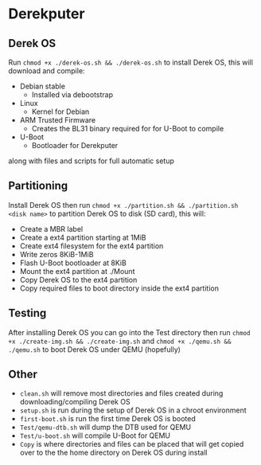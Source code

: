 # Derekputer

## Derek OS
Run `chmod +x ./derek-os.sh && ./derek-os.sh` to install Derek OS, this will download and compile:

* Debian stable
  * Installed via debootstrap
* Linux
  * Kernel for Debian
* ARM Trusted Firmware
  * Creates the BL31 binary required for for U-Boot to compile
* U-Boot
  * Bootloader for Derekputer

along with files and scripts for full automatic setup

## Partitioning
Install Derek OS then run `chmod +x ./partition.sh && ./partition.sh <disk name>` to partition Derek OS to disk (SD card), this will:

* Create a MBR label
* Create a ext4 partition starting at 1MiB
* Create ext4 filesystem for the ext4 partition
* Write zeros 8KiB-1MiB
* Flash U-Boot bootloader at 8KiB
* Mount the ext4 partition at ./Mount
* Copy Derek OS to the ext4 partition
* Copy required files to boot directory inside the ext4 partition

## Testing
After installing Derek OS you can go into the Test directory then run `chmod +x ./create-img.sh && ./create-img.sh` and `chmod +x ./qemu.sh && ./qemu.sh` to boot Derek OS under QEMU (hopefully)

## Other
* `clean.sh` will remove most directories and files created during downloading/compiling Derek OS
* `setup.sh` is run during the setup of Derek OS in a chroot environment
* `first-boot.sh` is run the first time Derek OS is booted
* `Test/qemu-dtb.sh` will dump the DTB used for QEMU
* `Test/u-boot.sh` will compile U-Boot for QEMU
* `Copy` is where directories and files can be placed that will get copied over to the the home directory on Derek OS during install